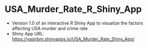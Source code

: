 # USA_Murder_Rate_R_Shiny_App
* Version 1.0 of an interactive R Shiny App to visualize the factors affecting USA murder and crime rate
* Shiny App URL: https://yasirbm.shinyapps.io/USA_Murder_Rate_Shiny_App/

